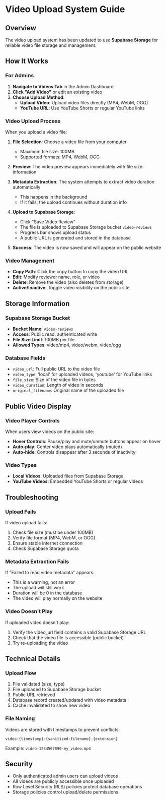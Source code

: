 # Video Upload System Guide

## Overview

The video upload system has been updated to use **Supabase Storage** for reliable video file storage and management.

## How It Works

### For Admins

1. **Navigate to Videos Tab** in the Admin Dashboard
2. **Click "Add Video"** or edit an existing video
3. **Choose Upload Method**:
   - **Upload Video**: Upload video files directly (MP4, WebM, OGG)
   - **YouTube URL**: Use YouTube Shorts or regular YouTube links

### Video Upload Process

When you upload a video file:

1. **File Selection**: Choose a video file from your computer
   - Maximum file size: 100MB
   - Supported formats: MP4, WebM, OGG

2. **Preview**: The video preview appears immediately with file size information

3. **Metadata Extraction**: The system attempts to extract video duration automatically
   - This happens in the background
   - If it fails, the upload continues without duration info

4. **Upload to Supabase Storage**:
   - Click "Save Video Review"
   - The file is uploaded to Supabase Storage bucket `video-reviews`
   - Progress bar shows upload status
   - A public URL is generated and stored in the database

5. **Success**: The video is now saved and will appear on the public website

### Video Management

- **Copy Path**: Click the copy button to copy the video URL
- **Edit**: Modify reviewer name, role, or video
- **Delete**: Remove the video (also deletes from storage)
- **Active/Inactive**: Toggle video visibility on the public site

## Storage Information

### Supabase Storage Bucket

- **Bucket Name**: `video-reviews`
- **Access**: Public read, authenticated write
- **File Size Limit**: 100MB per file
- **Allowed Types**: video/mp4, video/webm, video/ogg

### Database Fields

- `video_url`: Full public URL to the video file
- `video_type`: 'local' for uploaded videos, 'youtube' for YouTube links
- `file_size`: Size of the video file in bytes
- `video_duration`: Length of video in seconds
- `original_filename`: Original name of the uploaded file

## Public Video Display

### Video Player Controls

When users view videos on the public site:

- **Hover Controls**: Pause/play and mute/unmute buttons appear on hover
- **Auto-play**: Center video plays automatically (muted)
- **Auto-hide**: Controls disappear after 3 seconds of inactivity

### Video Types

- **Local Videos**: Uploaded files from Supabase Storage
- **YouTube Videos**: Embedded YouTube Shorts or regular videos

## Troubleshooting

### Upload Fails

If video upload fails:
1. Check file size (must be under 100MB)
2. Verify file format (MP4, WebM, or OGG)
3. Ensure stable internet connection
4. Check Supabase Storage quota

### Metadata Extraction Fails

If "Failed to read video metadata" appears:
- This is a warning, not an error
- The upload will still work
- Duration will be 0 in the database
- The video will play normally on the website

### Video Doesn't Play

If uploaded video doesn't play:
1. Verify the video_url field contains a valid Supabase Storage URL
2. Check that the video file is accessible (public bucket)
3. Try re-uploading the video

## Technical Details

### Upload Flow

1. File validated (size, type)
2. File uploaded to Supabase Storage bucket
3. Public URL retrieved
4. Database record created/updated with video metadata
5. Cache invalidated to show new video

### File Naming

Videos are stored with timestamps to prevent conflicts:
```
video-{timestamp}-{sanitized-filename}.{extension}
```

Example: `video-1234567890-my_video.mp4`

## Security

- Only authenticated admin users can upload videos
- All videos are publicly accessible once uploaded
- Row Level Security (RLS) policies protect database operations
- Storage policies control upload/delete permissions
